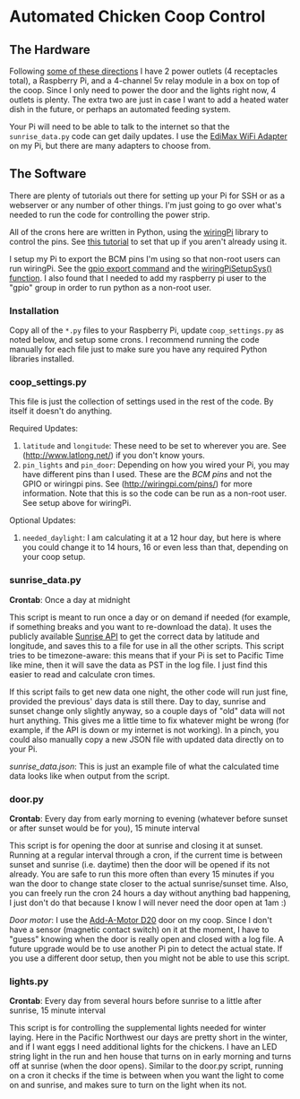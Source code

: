 # Automated Chicken Coop Control

## The Hardware

Following [some of these directions](http://www.instructables.com/id/Web-Controlled-8-Channel-Powerstrip/) I have 2 power outlets (4 receptacles total), a Raspberry Pi, and a 4-channel 5v relay module in a box on top of the coop. Since I only need to power the door and the lights right now, 4 outlets is plenty. The extra two are just in case I want to add a heated water dish in the future, or perhaps an automated feeding system.

Your Pi will need to be able to talk to the internet so that the `sunrise_data.py` code can get daily updates. I use the [EdiMax WiFi Adapter](http://amzn.com/B003MTTJOY) on my Pi, but there are many adapters to choose from.

## The Software

There are plenty of tutorials out there for setting up your Pi for SSH or as a webserver or any number of other things. I'm just going to go over what's needed to run the code for controlling the power strip.

All of the crons here are written in Python, using the [wiringPi](http://wiringpi.com) library to control the pins. See [this tutorial](http://raspi.tv/2013/how-to-use-wiringpi2-for-python-on-the-raspberry-pi-in-raspbian) to set that up if you aren't already using it.

I setup my Pi to export the BCM pins I'm using so that non-root users can run wiringPi. See the [gpio export command](http://wiringpi.com/the-gpio-utility) and the [wiringPiSetupSys() function](http://wiringpi.com/reference/setup/). I also found that I needed to add my raspberry pi user to the "gpio" group in order to run python as a non-root user.

### Installation

Copy all of the `*.py` files to your Raspberry Pi, update `coop_settings.py` as noted below, and setup some crons. I recommend running the code manually for each file just to make sure you have any required Python libraries installed.

### coop_settings.py

This file is just the collection of settings used in the rest of the code. By itself it doesn't do anything.

Required Updates:

1. `latitude` and `longitude`: These need to be set to wherever you are. See (http://www.latlong.net/) if you don't know yours.
2. `pin_lights` and `pin_door`: Depending on how you wired your Pi, you may have different pins than I used. These are the _BCM pins_ and not the GPIO or wiringpi pins. See (http://wiringpi.com/pins/) for more information. Note that this is so the code can be run as a non-root user. See setup above for wiringPi.

Optional Updates:

1. `needed_daylight`: I am calculating it at a 12 hour day, but here is where you could change it to 14 hours, 16 or even less than that, depending on your coop setup.

### sunrise_data.py

**Crontab**: Once a day at midnight

This script is meant to run once a day or on demand if needed (for example, if something breaks and you want to re-download the data). It uses the publicly available [Sunrise API](http://sunrise-sunset.org/api) to get the correct data by latitude and longitude, and saves this to a file for use in all the other scripts. This script tries to be timezone-aware: this means that if your Pi is set to Pacific Time like mine, then it will save the data as PST in the log file. I just find this easier to read and calculate cron times.

If this script fails to get new data one night, the other code will run just fine, provided the previous' days data is still there. Day to day, sunrise and sunset change only slightly anyway, so a couple days of "old" data will not hurt anything. This gives me a little time to fix whatever might be wrong (for example, if the API is down or my internet is not working). In a pinch, you could also manually copy a new JSON file with updated data directly on to your Pi.

_sunrise_data.json_: This is just an example file of what the calculated time data looks like when output from the script.

### door.py

**Crontab**: Every day from early morning to evening (whatever before sunset or after sunset would be for you), 15 minute interval

This script is for opening the door at sunrise and closing it at sunset. Running at a regular interval through a cron, if the current time is between sunset and sunrise (i.e. daytime) then the door will be opened if its not already. You are safe to run this more often than every 15 minutes if you wan the door to change state closer to the actual sunrise/sunset time. Also, you can freely run the cron 24 hours a day without anything bad happening, I just don't do that because I know I will never need the door open at 1am :)

_Door motor_: I use the [Add-A-Motor D20](http://www.add-a-motor.com/) door on my coop. Since I don't have a sensor (magnetic contact switch) on it at the moment, I have to "guess" knowing when the door is really open and closed with a log file. A future upgrade would be to use another Pi pin to detect the actual state. If you use a different door setup, then you might not be able to use this script.

### lights.py

**Crontab**: Every day from several hours before sunrise to a little after sunrise, 15 minute interval

This script is for controlling the supplemental lights needed for winter laying. Here in the Pacific Northwest our days are pretty short in the winter, and if I want eggs I need additional lights for the chickens. I have an LED string light in the run and hen house that turns on in early morning and turns off at sunrise (when the door opens). Similar to the door.py script, running on a cron it checks if the time is between when you want the light to come on and sunrise, and makes sure to turn on the light when its not.

